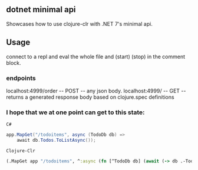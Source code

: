 ## dotnet minimal api
Showcases how to use clojure-clr with .NET 7's minimal api.

## Usage
connect to a repl and eval the whole file and (start) (stop) in the comment block.
   
### endpoints
localhost:4999/order -- POST -- any json body. 
localhost:4999/      -- GET  -- returns a generated response body based on clojure.spec definitions

### I hope that we at one point can get to this state:

`C#`
```C#
app.MapGet("/todoitems", async (TodoDb db) =>
    await db.Todos.ToListAsync());
```

`Clojure-Clr`
```Clojure
(.MapGet app "/todoitems", ^:async (fn [^TodoDb db] (await (-> db .-Todos (.ToListAsync)))))
```
  